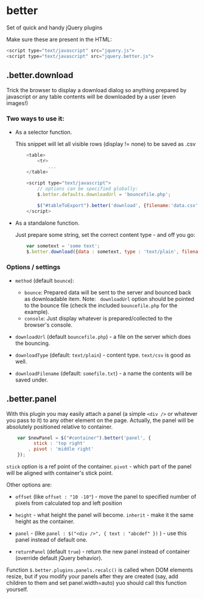 better
======

Set of quick and handy jQuery plugins

Make sure these are present in the HTML:

~~~javascript
<script type="text/javascript" src="jquery.js">
<script type="text/javascript" src="jquery.better.js">
~~~

## .better.download

Trick the browser to display a download dialog so anything prepared by javascript or any table contents will be downloaded by a user (even images!)

### Two ways to use it:

-	As a selector function.

	This snippet will let all visible rows (display != none) to be saved as .csv

	~~~ javascript
		<table>
			<tr>
				...
		</table>

		<script type="text/javascript">
			// options can be specified globally:
			$.better.defaults.downloadUrl = 'bouncefile.php';

			$("#tableToExport").better('download', {filename:'data.csv'});
		</script>
	~~~

-	As a standalone function.

	Just prepare some string, set the correct content type - and off you go:

	~~~ javascript
		var sometext = 'some text';
		$.better.download({data : sometext, type : 'text/plain', filename : 'text.txt'});
	~~~

### Options / settings

-	`method` (default `bounce`):
	-	`bounce`: Prepared data will be sent to the server and bounced back as downloadable item. 
		Note: `	downloadUrl` option should be pointed to the bounce file (check the included `bouncefile.php` for the example).
	-	`console`: Just display whatever is prepared/collected to the browser's console.

-	`downloadUrl` (default `bouncefile.php`) - a file on the server which does the bouncing.

-	`downloadType` (default: `text/plain`) - content type. `text/csv` is good as well.

- 	`downloadFilename` (default: `somefile.txt`) - a name the contents will be saved under.


## .better.panel

With this plugin you may easily attach a panel (a simple `<div />` or whatever you pass to it) to any other element on the page. Actually, the panel will be absolutely positioned relative to container.

~~~javascript
	var $newPanel = $("#container").better('panel', {
		  stick : 'top right'
		, pivot : 'middle right'
	});
~~~

`stick` option is a ref point of the container. `pivot` - which part of the panel will be aligned with container's  stick point.

Other options are: 

-	`offset` (like `offset : "10 -10"`) - move the panel to specified number of pixels from calculated top and left position

-	`height` - what height the panel will become. `inherit` - make it the same height as the container.

- 	`panel` - (like `panel : $("<div />", { text : "abcdef" })` ) - use this panel instead of default one.

-	`returnPanel` (default `true`) - return the new panel instead of container (override default jQuery behavior).


Function `$.better.plugins.panels.recalc()` is called when DOM elements resize, but if you modify your panels after they are created (say, add children to them and set panel.width=auto) yuo should call this function yourself.
